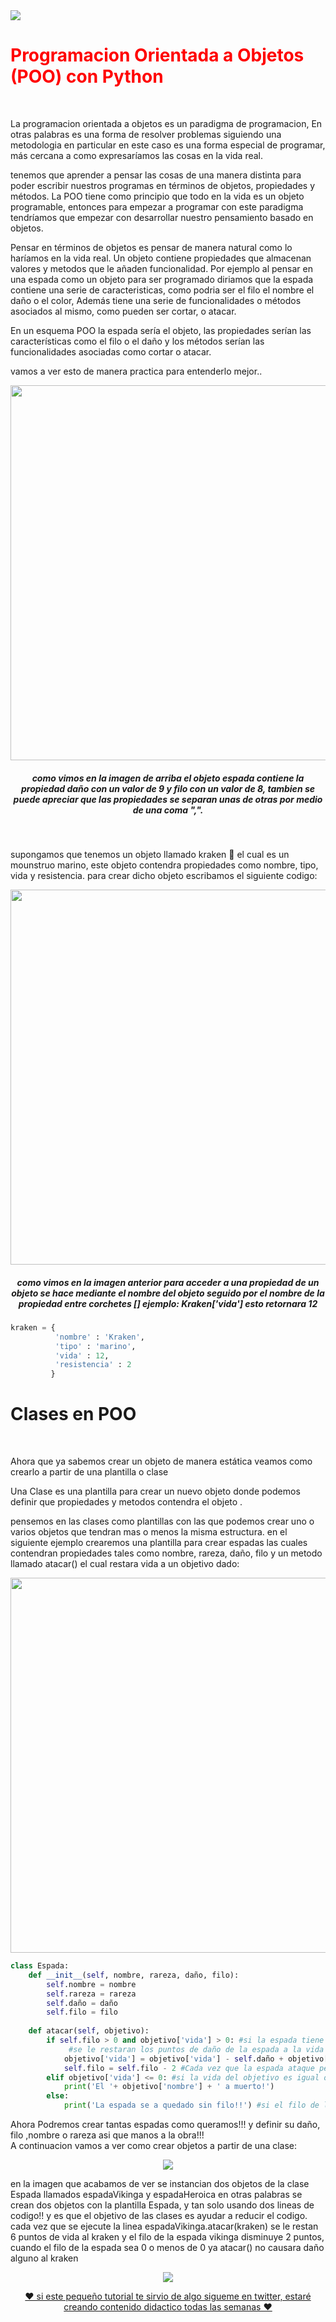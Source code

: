 <img src='https://i.imgur.com/gScS6Vz.png'>
<h1 style='color: red'>Programacion Orientada a Objetos (POO) con Python</h1><br>

<p>La programacion orientada a objetos es un paradigma de programacion, En otras palabras
es una forma de resolver problemas siguiendo una metodologia en particular en este caso es una forma especial de programar, más cercana a como expresaríamos las cosas en la vida real.
</p>
<p>tenemos que aprender a pensar las cosas de una manera distinta para poder escribir nuestros programas en términos de objetos, propiedades y métodos. La POO tiene como principio que todo en la vida es un objeto programable, entonces para empezar a programar con este paradigma tendríamos que empezar con desarrollar nuestro pensamiento basado en objetos.</p>

<p>Pensar en términos de objetos es pensar de manera natural como lo haríamos en la vida real. 
Un objeto contiene propiedades que almacenan valores y metodos que le añaden funcionalidad.
Por ejemplo al pensar en una espada como un objeto para ser programado diriamos que la espada contiene una serie de caracteristicas, como
podria ser el filo el nombre el daño o el color, Además tiene una serie de funcionalidades o métodos asociados al mismo, como pueden ser cortar, o atacar.
<p>En un esquema POO la espada sería el objeto, las propiedades serían las características como el filo o el daño y los métodos serían las funcionalidades asociadas como cortar o atacar.</p>
<p>vamos a ver esto de manera practica para entenderlo mejor.. </p>
<p align="center"><img width='600px' src='https://i.imgur.com/qzHzrNa.png'></p>
<h5 align="center"><i>como vimos en la imagen de arriba el objeto espada contiene la propiedad daño con un valor de 9 y filo con un valor de 8, tambien se puede apreciar que las propiedades se separan unas de otras por medio de una coma ",".</i></h5>
<br>
<p>supongamos que tenemos un objeto
llamado kraken 🦑 el cual es un mounstruo marino, este objeto contendra propiedades como nombre, tipo,
vida y resistencia.
para crear dicho objeto escribamos el siguiente codigo:</p>
<p align="center"><img width='600px' src='https://i.imgur.com/zYo2yq4.png'></p>
<h5 align="center"><i>como vimos en la imagen anterior para acceder a una propiedad de un objeto se hace mediante el nombre del objeto seguido por el nombre de la propiedad entre corchetes [] ejemplo: Kraken['vida'] esto retornara 12</i></h5>




```python
kraken = {
          'nombre' : 'Kraken',
          'tipo' : 'marino',
          'vida' : 12,
          'resistencia' : 2
         }
```


<h1>Clases en POO</h1><br>
<p>Ahora que ya sabemos crear un objeto de manera estática veamos como crearlo a partir de una plantilla o clase</p>
<p>Una Clase es una plantilla para crear un nuevo objeto donde podemos definir que
propiedades y metodos contendra el objeto .</p>
<p>pensemos en las clases  como plantillas con las que podemos crear uno o varios objetos
que tendran mas o menos la misma estructura. en el siguiente ejemplo crearemos una plantilla para crear
espadas las cuales contendran propiedades tales como nombre, rareza, daño, filo y un metodo
llamado atacar() el cual restara vida a un objetivo dado:</p>
<p align="center"><img width='600px' src='https://i.imgur.com/obI3vrP.png'></p>



```python
class Espada:
    def __init__(self, nombre, rareza, daño, filo):
        self.nombre = nombre
        self.rareza = rareza
        self.daño = daño
        self.filo = filo
        
    def atacar(self, objetivo):
        if self.filo > 0 and objetivo['vida'] > 0: #si la espada tiene filo suficiente y el objetivo esta vivo la espada atacara
             #se le restaran los puntos de daño de la espada a la vida del objetivo y se le sumara la resistencia del objetivo
            objetivo['vida'] = objetivo['vida'] - self.daño + objetivo['resistencia']
            self.filo = self.filo - 2 #Cada vez que la espada ataque perdera 2 puntos de filo
        elif objetivo['vida'] <= 0: #si la vida del objetivo es igual o menor que cero
            print('El '+ objetivo['nombre'] + ' a muerto!')
        else:
            print('La espada se a quedado sin filo!!') #si el filo de la espada llega a cero
```


<p>Ahora Podremos crear tantas espadas como queramos!!! y definir su daño, filo ,nombre 
o rareza asi que manos a la obra!!!<br>
A continuacion vamos a ver como crear objetos a partir de una clase:</p>
<p align="center"><img src='https://i.imgur.com/wFSmLDt.png'></p>
<p>en la imagen que acabamos de ver se instancian dos objetos de la
clase Espada llamados espadaVikinga y espadaHeroica en otras palabras
se crean dos objetos con la plantilla Espada, y tan solo usando dos lineas de codigo!!
y es que el objetivo de las clases es ayudar a reducir el codigo.
cada vez que se ejecute la linea espadaVikinga.atacar(kraken) se le restan 6 puntos 
de vida al kraken y el filo de la espada vikinga disminuye 2 puntos, cuando
el filo de la espada sea 0 o menos de 0 ya atacar() no causara daño alguno al kraken</p>
<p align="center"><img src='https://i.imgur.com/YUIntBg.gif'></p>
<p align="center"><a href='https://twitter.com/devKernnel'>❤ si este pequeño tutorial te sirvio de algo sigueme en twitter, estaré creando contenido didactico todas las semanas ❤</a></p>

